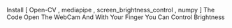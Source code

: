 Install [ Open-CV , mediapipe , screen_brightness_control , numpy ]
The Code Open The WebCam And With Your Finger You Can Control Brightness
